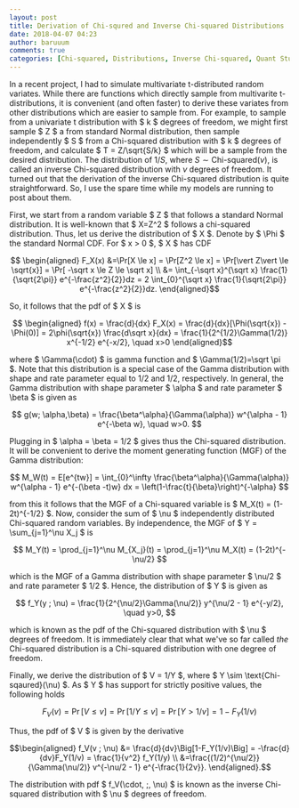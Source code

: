 ```yaml
---
layout: post
title: Derivation of Chi-squred and Inverse Chi-squared Distributions
date: 2018-04-07 04:23
author: baruuum
comments: true
categories: [Chi-squared, Distributions, Inverse Chi-squared, Quant Stuff]
---
```

In a recent project, I had to simulate multivariate t-distributed random variates. While there are functions which directly sample from multivarite t-distributions, it is convenient (and often faster) to derive these variates from other distributions which are easier to sample from. For example, to sample from a univariate t distribution with $ k $ degrees of freedom, we might first sample $ Z $ a from standard Normal distribution, then sample independently $ S $ from a Chi-squared distribution with $ k $ degrees of freedom, and calculate $ T = Z/\sqrt{S/k} $ which will be a sample from the desired distribution. The distribution of $1/S$, where $S \sim \text{Chi-squared}(\nu)$, is called an inverse Chi-squared distribution with $\nu$ degrees of freedom. It turned out that the derivation of the inverse Chi-squared distribution is quite straightforward. So, I use the spare time while my models are running to post about them.

First, we start from a random variable $ Z $ that follows a standard Normal distribution. It is well-known that $ X=Z^2 $ follows a chi-squared distribution. Thus, let us derive the distribution of $ X $. Denote by $ \Phi $ the standard Normal CDF. For $ x > 0 $, $ X $ has CDF

$$ \begin{aligned}
F_X(x) &=\Pr[X \le x] = \Pr[Z^2 \le x] = \Pr[\vert Z\vert  \le \sqrt{x}] = \Pr[ -\sqrt x \le Z \le \sqrt x] \\
&= \int_{-\sqrt x}^{\sqrt x} \frac{1}{\sqrt{2\pi}} e^{-\frac{z^2}{2}}dz = 2 \int_{0}^{\sqrt x} \frac{1}{\sqrt{2\pi}} e^{-\frac{z^2}{2}}dz.
\end{aligned}$$

So, it follows that the pdf of $ X $ is

$$ \begin{aligned}
f(x) = \frac{d}{dx} F_X(x) = \frac{d}{dx}[\Phi(\sqrt{x}) - \Phi(0)] = 2\phi(\sqrt{x}) \frac{d\sqrt x}{dx} = \frac{1}{2^{1/2}\Gamma(1/2)} x^{-1/2} e^{-x/2}, \quad x>0
\end{aligned}$$

where $ \Gamma(\cdot) $ is gamma function and $ \Gamma(1/2)=\sqrt \pi $. Note that this distribution is a special case of the Gamma distribution with shape and rate parameter equal to 1/2 and 1/2, respectively. In general, the Gamma distribution with shape parameter $ \alpha $ and rate parameter $ \beta $ is given as

$$  g(w; \alpha,\beta) = \frac{\beta^\alpha}{\Gamma(\alpha)} w^{\alpha - 1} e^{-\beta w}, \quad w>0. $$

Plugging in $ \alpha = \beta = 1/2 $ gives thus the Chi-squared distribution. It will be convenient to derive the moment generating function (MGF) of the Gamma distribution:

$$  M_W(t) = E[e^{tw}] = \int_{0}^\infty \frac{\beta^\alpha}{\Gamma(\alpha)} w^{\alpha - 1} e^{-(\beta -t)w} dx = \left(1-\frac{t}{\beta}\right)^{-\alpha} $$

from this it follows that the MGF of a Chi-squared variable is $ M_X(t) = (1-2t)^{-1/2} $. Now, consider the sum of $ \nu $ independently distributed Chi-squared random variables. By independence, the MGF of $ Y = \sum_{j=1}^\nu X_j $ is

$$  M_Y(t) = \prod_{j=1}^\nu M_{X_j}(t) = \prod_{j=1}^\nu M_X(t) = (1-2t)^{-\nu/2} $$

which is the MGF of a Gamma distribution with shape parameter $ \nu/2 $ and rate parameter $ 1/2 $. Hence, the distribution of $ Y $ is given as

$$  f_Y(y ; \nu) = \frac{1}{2^{\nu/2}\Gamma(\nu/2)} y^{\nu/2 - 1} e^{-y/2}, \quad y>0, $$

which is known as the pdf of the Chi-squared distribution with $ \nu $ degrees of freedom. It is immediately clear that what we've so far called *the* Chi-squared distribution is a Chi-squared distribution with one degree of freedom.

Finally, we derive the distribution of $ V = 1/Y $, where $ Y \sim \text{Chi-sqaured}(\nu) $. As $ Y $ has support for strictly positive values, the following holds

$$  F_V(v) = \Pr[V \le v ] = \Pr[1/Y \le v] = \Pr[Y > 1/v] = 1- F_Y(1/v) $$

Thus, the pdf of $ V $ is given by the derivative

$$\begin{aligned}
f_V(v ; \nu) &= \frac{d}{dv}\Big[1-F_Y(1/v)\Big] = -\frac{d}{dv}F_Y(1/v) = \frac{1}{v^2} f_Y(1/y) \\
&=\frac{(1/2)^{\nu/2}}{\Gamma(\nu/2)} v^{-\nu/2 - 1} e^{-\frac{1}{2v}}.
\end{aligned}.$$

The distribution with pdf $ f_V(\cdot\, ;\, \nu) $ is known as the inverse Chi-squared distribution with $ \nu $ degrees of freedom. 
